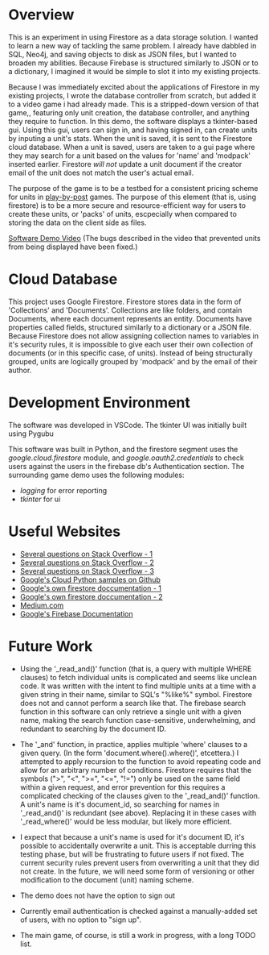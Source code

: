 # Overview

This is an experiment in using Firestore as a data storage solution.
I wanted to learn a new way of tackling the same problem.
I already have dabbled in SQL, Neo4j, and saving objects to disk as JSON files, but I wanted to broaden my abilities.
Because Firebase is structured similarly to JSON or to a dictionary, I imagined it would be simple to slot it into my existing projects.

Because I was immediately excited about the applications of Firestore in my existing projects, I wrote the database controller from scratch, but added it to a video game i had already made.
This is a stripped-down version of that game,, featuring only unit creation, the database controller, and anything they require to function.
In this demo, the software displays a tkinter-based gui.
Using this gui, users can sign in, and having signed in, can create units by inputing a unit's stats. When the unit is saved, it is sent to the Firestore cloud database.
When a unit is saved, users are taken to a gui page where they may search for a unit based on the values for 'name' and 'modpack' inserted earlier.
Firestore *will not* update a unit document if the creator email of the unit does not match the user's actual email.

The purpose of the game is to be a testbed for a consistent pricing scheme for units in [play-by-post](https://en.wikipedia.org/wiki/Play-by-post_role-playing_game) games. The purpose of this element (that is, using firestore) is to be a more secure and resource-efficient way for users to create these units, or 'packs' of units, escpecially when compared to storing the data on the client side as files.

[Software Demo Video](https://youtu.be/7t3budm2H3c)
(The bugs described in the video that prevented units from being displayed have been fixed.)

# Cloud Database

This project uses Google Firestore.
Firestore stores data in the form of 'Collections' and 'Documents'. Collections are like folders, and contain Documents, where each document represents an entity. Documents have properties called fields, structured similarly to a dictionary or a JSON file.
Because Firestore does not allow assigning collection names to variables in it's security rules, it is impossible to give each user their own collection of documents (or in this specific case, of units). Instead of being structurally grouped, units are logically grouped by 'modpack' and by the email of their author.

# Development Environment

The software was developed in VSCode. The tkinter UI was initially built using Pygubu

This software was built in Python, and the firestore segment uses the *google.cloud.firestore* module, and *google.oauth2.credentials* to check users against the users in the firebase db's Authentication section. The surrounding game demo uses the following modules:

* *logging* for error reporting
* *tkinter* for ui

# Useful Websites

* [Several questions on Stack Overflow - 1](https://stackoverflow.com/a/49919906)
* [Several questions on Stack Overflow - 2](https://stackoverflow.com/a/52424441)
* [Several questions on Stack Overflow - 3](https://stackoverflow.com/a/25854625)
* [Google's Cloud Python samples on Github](https://github.com/GoogleCloudPlatform/python-docs-samples/blob/main/firestore/cloud-client/snippets.py#L121)
* [Google's own firestore doccumentation - 1](https://firebase.google.com/docs/firestore/quickstart)
* [Google's own firestore doccumentation - 2](https://cloud.google.com/firestore/docs/security/rules-conditions)
* [Medium.com](https://medium.com/@bobthomas295/client-side-authentication-with-python-firestore-and-firebase-352e484a2634)
* [Google's Firebase Documentation](https://firebase.google.com/docs/reference/rest/auth)

# Future Work

* Using the '_read_and()' function (that is, a query with multiple WHERE clauses) to fetch individual units is complicated and seems like unclean code.
It was written with the intent to find multiple units at a time with a given string in their name, similar to SQL's "%like%" symbol. Firestore does not and cannot perform a search like that.
The firebase search function in this software can only retrieve a single unit with a given name, making the search function case-sensitive, underwhelming, and redundant to searching by the document ID.

* The '_and' function, in practice, applies multiple 'where' clauses to a given query.
(In the form 'document.where().where()', etcettera.)
I attempted to apply recursion to the function to avoid repeating code and allow for an arbitrary number of conditions.
Firestore requires that the symbols (">", "<", ">=", "<=", "!=") only be used on the same field within a given request, and error prevention for this requires a complicated checking of the clauses given to the '_read_and()' function.
A unit's name is it's document_id, so searching for names in '_read_and()' is redundant (see above). Replacing it in these cases with '_read_where()' would be less modular, but likely more efficient.

* I expect that because a unit's name is used for it's document ID, it's possible to accidentally overwrite a unit.
This is acceptable durring this testing phase, but will be frustrating to future users if not fixed.
The current security rules prevent users from overwriting a unit that they did not create.
In the future, we will need some form of versioning or other modification to the document (unit) naming scheme.

* The demo does not have the option to sign out
* Currently email authentication is checked against a manually-added set of users, with no option to "sign up".
* The main game, of course, is still a work in progress, with a long TODO list.
